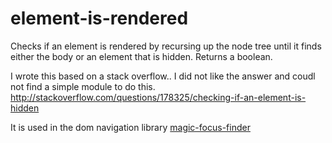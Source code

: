 # element-is-rendered

Checks if an element is rendered by recursing up the node tree until it finds either the body or an element that is hidden.
Returns a boolean.

I wrote this based on a stack overflow.. I did not like the answer and coudl not find a simple module to do this. 
http://stackoverflow.com/questions/178325/checking-if-an-element-is-hidden

It is used in the dom navigation library [magic-focus-finder](https://github.com/Solid-Interactive/magic-focus-finder)
